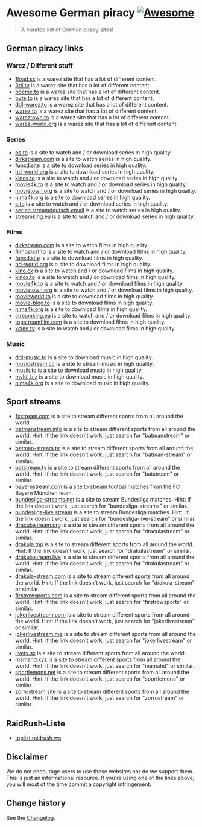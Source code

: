 # Awesome German piracy [![Awesome](https://awesome.re/badge.svg)](https://awesome.re)

> A curated list of German piracy sites!

## German piracy links

### Warez / Different stuff

* [1load.sx](http://1load.sx/) is a warez site that has a lot of different content.
* [3dl.tv](https://3dl.tv) is a warez site that has a lot of different content.
* [boerse.to](https://boerse.to) is a warez site that has a lot of different content.
* [byte.to](http://byte.to/) is a warez site that has a lot of different content.
* [ddl-warez.to](https://ddl-warez.to) is a warez site that has a lot of different content.
* [warez.to](https://warez.to/) is a warez site that has a lot of different content.
* [wareztown.to](https://wareztown.to/) is a warez site that has a lot of different content.
* [warez-world.org](https://warez-world.org/) is a warez site that has a lot of different content.

### Series

* [bs.to](https://bs.to) is a site to watch and / or download series in high quality.
* [dirkstream.com](http://dirkstream.com) is a site to watch series in high quality.
* [funxd.site](https://funxd.site/) is a site to download series in high quality.
* [hd-world.org](http://hd-world.org/) is a site to download series in high quality.
* [kinox.to](https://kinox.to) is a site to watch and / or download series in high quality.
* [movie4k.to](https://movie4k.to) is a site to watch and / or download series in high quality.
* [movietown.org](movietown.org) is a site to watch and / or download series in high quality.
* [nima4k.org](https://nima4k.org) is a site to download series in high quality.
* [s.to](https://s.to/) is a site to watch and / or download series in high quality.
* [serien.streamdeutsch.email](https://serien.streamdeutsch.email) is a site to watch series in high quality.
* [streamking.eu](https://streamking.eu/) is a site to watch and / or download series in high quality.

### Films

* [dirkstream.com](http://dirkstream.com) is a site to watch films in high quality.
* [filmpalast.to](https://filmpalast.to) is a site to watch and / or download films in high quality.
* [funxd.site](https://funxd.site/) is a site to download films in high quality.
* [hd-world.org](http://hd-world.org/) is a site to download films in high quality.
* [kino.cx](https://kino.cx/) is a site to watch and / or download films in high quality.
* [kinox.to](https://kinox.to) is a site to watch and / or download films in high quality.
* [movie4k.to](https://movie4k.to) is a site to watch and / or download films in high quality.
* [movietown.org](http://movietown.org) is a site to watch and / or download films in high quality.
* [movieworld.to](https://movieworld.to) is a site to download films in high quality.
* [movie-blog.to](https://movie-blog.to) is a site to download films in high quality.
* [nima4k.org](https://nima4k.org) is a site to download films in high quality.
* [streamking.eu](https://streamking.eu/) is a site to watch and / or download films in high quality.
* [topstreamfilm.com](https://topstreamfilm.com/) is a site to download films in high quality.
* [xcine.tv](https://xcine.tv/) is a site to watch and / or download films in high quality.

### Music

* [ddl-music.to](https://ddl-music.to) is a site to download music in high quality.
* [musicstream.cc](https://musicstream.cc/) is a site to stream music in high quality.
* [musik.to](https://musik.to/) is a site to download music in high quality.
* [myldl.biz](https://myldl.biz/) is a site to download music in high quality.
* [nima4k.org](https://nima4k.org) is a site to download music in high quality.

## Sport streams

* [1xstream.com](http://1xstream.com) is a site to stream different sports from all around the world.
* [batmanstream.info](http://www.batmanstream.info/) is a site to stream different sports from all around the world. Hint: If the link doesn't work, just search for "batmanstream" or similar.
* [batman-stream.tv](https://www.batman-stream.tv/) is a site to stream different sports from all around the world. Hint: If the link doesn't work, just search for "batman-stream" or similar.
* [batstream.tv](https://www.batstream.tv/) is a site to stream different sports from all around the world. Hint: If the link doesn't work, just search for "batstream" or similar.
* [bayernstream.com](http://bayernstream.com) is a site to stream footbal matches from the FC Bayern München team.
* [bundesliga-streams.net](https://bundesliga-streams.net) is a site to stream Bundesliga matches. Hint: If the link doesn't work, just search for "bundesliga-streams" or similar.
* [bundesliga-live.stream](https://bundesliga-live.stream) is a site to stream Bundesliga matches. Hint: If the link doesn't work, just search for "bundesliga-live-stream" or similar.
* [draculastream.org](http://draculastream.org) is a site to stream different sports from all around the world. Hint: If the link doesn't work, just search for "draculastream" or similar.
* [drakula.top](http://drakula.top) is a site to stream different sports from all around the world. Hint: If the link doesn't work, just search for "drakulastream" or similar.
* [drakulastream.live](https://www.drakulastream.live/) is a site to stream different sports from all around the world. Hint: If the link doesn't work, just search for "drakulastream" or similar.
* [drakula-stream.com](https://drakula-stream.com/) is a site to stream different sports from all around the world. Hint: If the link doesn't work, just search for "drakula-stream" or similar.
* [firstrowsports.com](http://firstrowsportes.com/) is a site to stream different sports from all around the world. Hint: If the link doesn't work, just search for "firstrowsports" or similar.
* [jokerlivestream.com](http://jokerlivestream.com) is a site to stream different sports from all around the world. Hint: If the link doesn't work, just search for "jokerlivestream" or similar.
* [jokerlivestream.me](https://jokerlivestream.me/) is a site to stream different sports from all around the world. Hint: If the link doesn't work, just search for "jokerlivestream" or similar.
* [livetv.sx](http://livetv.sx) is a site to stream different sports from all around the world.
* [mamahd.xyz](http://www.mamahd.xyz/) is a site to stream different sports from all around the world. Hint: If the link doesn't work, just search for "mamahd" or similar.
* [sportlemons.net](http://sportlemons.net) is a site to stream different sports from all around the world. Hint: If the link doesn't work, just search for "sportlemons" or similar.
* [zorrostream.site](http://www.zorrostream.site/) is a site to stream different sports from all around the world. Hint: If the link doesn't work, just search for "zorrostream" or similar.

## RaidRush-Liste

* [toplist.raidrush.ws](https://toplist.raidrush.ws/)

## Disclaimer

We do not encourage users to use these websites nor do we support them. This is just an informational resource. If you're using one of the links above, you will most of the time commit a copyright infringement.

Change history
--------------

See the [Changelog](https://github.com/SeppPenner/awesome-german-privacy/blob/master/Changelog.md).